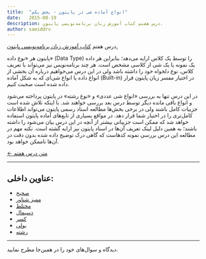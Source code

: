 ```yaml
---
title:  "انواع آماده شی در پایتون - بخش یکم"
date:   2015-08-19
description: درس هفتم کتاب آموزش زبان برنامه‌نویسی پایتون.
author: saeiddrv
---
```


درس هفتم [کتاب آموزش زبان برنامه‌نویسی پایتون.](http://coderz.ir/python)



پایتون هر «نوع داده» (Data Type) را توسط یک کلاس ارایه می‌دهد؛ بنابراین هر داده یک نمونه یا یک شی از کلاسی مشخص است. هر چند برنامه‌نویس نیز می‌تواند با تعریف کلاس، نوع دلخواه خود را داشته باشد ولی در این درس می‌خواهیم درباره آن بخشی از انواع داده یا انواع شی‌ای که به شکل آماده (Built-in) در اختیار مفسر زبان پایتون قرار داده شده است صحبت کنیم.

در این درس تنها به بررسی «انواع شی عددی» و «نوع رشته» در پایتون پرداخته می‌شود و انواع باقی مانده دیگر توسط درس بعد بررسی خواهند شد. با اینکه تلاش شده است جزییات کامل باشند ولی در برخی بخش‌ها مطالعه اسناد رسمی پایتون می‌تواند اطلاعات کامل‌تری را در اختیار شما قرار دهد. در مواقع بسیاری از تابع‌های آماده پایتون استفاده خواهد شد که ممکن است جزییاتی بیشتر از آنچه در این درس بیان می‌شود را داشته باشند؛ به همین دلیل لینک تعریف آن‌ها در اسناد پایتون نیز ارایه گشته است. نکته مهم در مطالعه این درس بررسی نمونه کدهاست که گاهی درک توضیح داده شده بدون دقت در آن‌ها ناممکن خواهد بود.


[← متن درس هفتم](http://python.coderz.ir/lessons/l07.html)

---
عناوین داخلی:
---
* [صحیح](http://python.coderz.ir/lessons/l07.html#id2)
* [ممیز شناور](http://python.coderz.ir/lessons/l07.html#id3)
* [مختلط](http://python.coderz.ir/lessons/l07.html#id4)
* [دسیمال](http://python.coderz.ir/lessons/l07.html#id5)
* [کسر](http://python.coderz.ir/lessons/l07.html#id6)
* [بولی](http://python.coderz.ir/lessons/l07.html#id7)
* [رشته](http://python.coderz.ir/lessons/l07.html#id8)

---

دیدگاه و سوال‌های خود را در همین‌جا مطرح نمایید.
